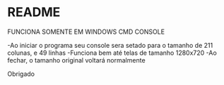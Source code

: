 # README

FUNCIONA SOMENTE EM WINDOWS CMD CONSOLE

-Ao iniciar o programa seu console sera setado para o tamanho de 211 colunas, e 49 linhas
-Funciona bem até telas de tamanho 1280x720
-Ao fechar, o tamanho original voltará normalmente

Obrigado
